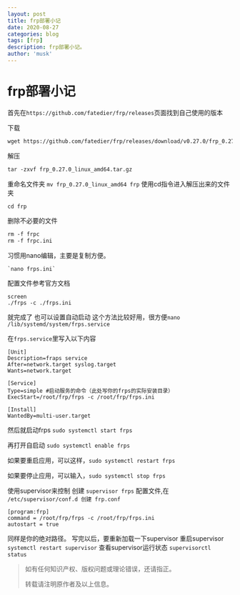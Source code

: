 ```yaml
---
layout: post
title: frp部署小记
date: 2020-08-27
categories: blog
tags: [frp]
description: frp部署小记。
author: 'musk'
---
```

# frp部署小记
首先在`https://github.com/fatedier/frp/releases`页面找到自己使用的版本

下载

```html
wget https://github.com/fatedier/frp/releases/download/v0.27.0/frp_0.27.0_linux_amd64.tar.gz
```
解压
```html
tar -zxvf frp_0.27.0_linux_amd64.tar.gz
```
重命名文件夹
```mv frp_0.27.0_linux_amd64 frp```
使用cd指令进入解压出来的文件夹
```html
cd frp
```
删除不必要的文件
```html
rm -f frpc
rm -f frpc.ini
```
习惯用nano编辑，主要是复制方便。

    `nano frps.ini`

配置文件参考官方文档

    screen
    ./frps -c ./frps.ini

就完成了
也可以设置自动启动
这个方法比较好用，很方便`nano /lib/systemd/system/frps.service `

在`frps.service`里写入以下内容



    [Unit]
    Description=fraps service
    After=network.target syslog.target
    Wants=network.target
     
    [Service]
    Type=simple #启动服务的命令（此处写你的frps的实际安装目录）
    ExecStart=/root/frp/frps -c /root/frp/frps.ini
     
    [Install]
    WantedBy=multi-user.target


然后就启动frps `sudo systemctl start frps `

再打开自启动 `sudo systemctl enable frps`

如果要重启应用，可以这样，`sudo systemctl restart frps`

如果要停止应用，可以输入，`sudo systemctl stop frps`

使用supervisor来控制
创建 `supervisor frps` 配置文件,在` /etc/supervisor/conf.d 创建 frp.conf`
```shell
[program:frp]
command = /root/frp/frps -c /root/frp/frps.ini
autostart = true
```
同样是你的绝对路径。
写完以后，要重新加载一下supervisor
 重启supervisor
`systemctl restart supervisor`
查看supervisor运行状态
`supervisorctl status`

> 如有任何知识产权、版权问题或理论错误，还请指正。
>
> 转载请注明原作者及以上信息。
